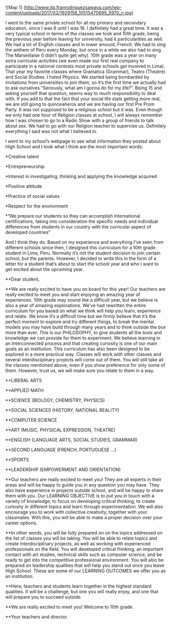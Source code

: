 
![Map 1] (http://www.itp.franrodriguezsawaya.com/wp-content/uploads/2017/02/1929156_10515470695_5970_n.jpg)


I went to the same private school for all my primary and secondary education, since I was 6 until I was 16. I definitely had a great time. It was a very typical school in terms of the classes we took and 10th grade, being the previous year before leaving for university, had it particularities as well. We had a lot of English classes and in lower amount, French. We had to sing the anthem of Peru every Monday, but once in a while we also had to sing The Marseillaise (I didn’t quite get why). 10th grade was a year on many extra curricular activities (we even made our first real company to participate in a national contests most private schools get involved in Lima). That year my favorite classes where Gramática (Grammar), Teatro (Theatre) and Social Studies. I hated Physics. We started being bombarded by invitations from universities to join them, so it’s the first time we actually had to ask ourselves “Seriously, what am I gonna do for my life?”. Being 15 and asking yourself that question, seems way to much responsibility to deal with. If you add to that the fact that your social life stats getting more real, we are still going to quinceañeros and we are having our first Pre Prom Party. It was not supposed to be a religious school but it was. Even though we only had one hour of Religion classes at school, I will always remember how I was chosen to go to a Radio Show with a group of friends to talk about sex. We had to go with our Religion teacher to supervise us. Definitely everything I said was not what I believed in.

I went to my school’s webpage to see what information they posted about High School and I took what I think are the most important words:

*Creative talent

*Entrepreneurship

*Interest in investigating, thinking and applying the knowledge acquired

*Positive attitude 

*Practice of social values

*Respect for the environment

*“We prepare our students so they can accomplish international certifications, taking into consideration the specific needs and individual differences from students in our country with the curricular aspect of developed countries”

And I think they do. Based on my experience and everything I’ve seen from different schools since then, I designed this curriculum for a 10th grade student in Lima, Peru. Normally it’s not the student decision to join certain school, but the parents. However, I decided to write this in the form of a letter for a student that’s about to start the school year and who I want to get excited about the upcoming year.


**Dear student,

**We are really excited to have you on board for this year! Our teachers are really excited to meet you and start enjoying an amazing year of experiences. 10th grade may sound like a difficult year, but we believe is also a year of amazing explorations. We’ve had rewritten the entire curriculum for you based on what we think will help you learn, experience and relate. We know it’s a difficult time but we firmly believe that it’s the perfect moment to explore and try different things, to break the mental models you may have build through many years and to think outside the box more than ever. This is our PHILOSOPHY, to give students all the tools and knowledge we can provide for them to experiment. We believe learning in an interconnected process and that creating curiosity is one of our main goals as an institution. This curriculum has also been designed to be explored in a more practical way. Classes will work with other classes and several interdisciplinary projects will come out of them. You will still take all the classes mentioned above, even if you show preference for only some of them. However, trust us, we will make sure you relate to them in a way.


**LIBERAL ARTS

**APPLIED MATH

**SCIENCE (BIOLOGY, CHEMISTRY, PHYSICS)

**SOCIAL SCIENCES (HISTORY, NATIONAL REALITY)

**COMPUTER SCIENCE

**ART (MUSIC, PHYSICAL EXPRESSION, THEATRE)

**ENGLISH (LANGUAGE ARTS, SOCIAL STUDIES, GRAMMAR)

**SECOND LANGUAGE (FRENCH, PORTUGUESE …)

**SPORTS

**LEADERSHIP (EMPOWERMENT AND ORIENTATION)

**Our teachers are really excited to meet you! They are all experts in their areas and will be happy to guide you in any question you may have. They also have experience in projects outside school, and will be happy to share them with you. Our LEARNING OBJECTIVE is to put you in touch with a variety of knowledge, to focus on developing critical thinking, to create curiosity in different topics and learn through experimentation. We will also encourage you to work with collective creativity, together with your classmates. With this, you will be able to make a proper decision over your career options.

**In other words, you will be fully prepared on on the topics addressed on the list of classes you will be taking. You will be able to relate topics and create interdisciplinary projects, as well as working with experienced professionals on the field. You will developed critical thinking, an important contact with art studies, technical skills such as computer science, and be ready to get into the competitive professional environment. You will also be prepared on leadership qualities that will help you stand out once you leave High School. These are some of our LEARNING OUTCOMES we offer you as an institution. 

**Here, teachers and students learn together in the highest standard qualities. It will be a challenge, but one you will really enjoy, and one that will prepare you to succeed outside.

**We are really excited to meet you! Welcome to 10th grade.

**Your teachers and director.
